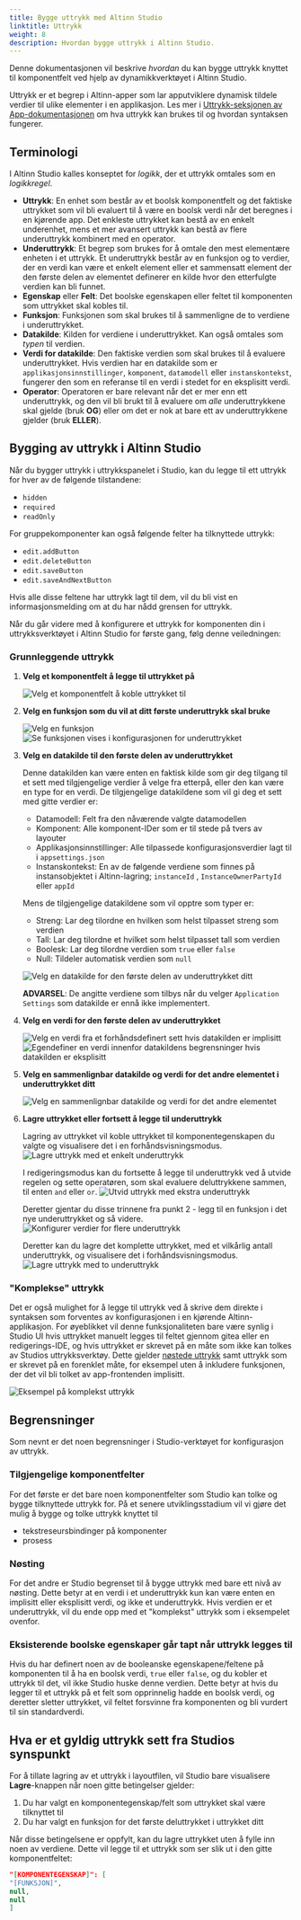 ```yaml
---
title: Bygge uttrykk med Altinn Studio
linktitle: Uttrykk
weight: 8
description: Hvordan bygge uttrykk i Altinn Studio.
---
```


Denne dokumentasjonen vil beskrive _hvordan_ du kan bygge uttrykk knyttet til komponentfelt ved hjelp av
dynamikkverktøyet i Altinn Studio.

Uttrykk er et begrep i Altinn-apper som lar apputviklere dynamisk tildele verdier til ulike elementer i en
applikasjon. Les mer i [Uttrykk-seksjonen av App-dokumentasjonen](../../../../app/development/logic/expressions) om hva
uttrykk kan brukes til og hvordan syntaksen fungerer.

## Terminologi

I Altinn Studio kalles konseptet for _logikk_, der et uttrykk omtales som en _logikkregel_.

- **Uttrykk**: En enhet som består av et boolsk komponentfelt og det faktiske uttrykket som vil bli evaluert til å være
  en
  boolsk verdi når det beregnes i en kjørende app. Det enkleste uttrykket kan bestå av en enkelt underenhet,
  mens et mer avansert uttrykk kan bestå av flere underuttrykk kombinert med en operator.
- **Underuttrykk**: Et begrep som brukes for å omtale den mest elementære enheten i et uttrykk. Et underuttrykk består
  av en funksjon og to verdier, der en verdi kan være et enkelt element eller et sammensatt element der den første delen
  av elementet definerer en kilde hvor den etterfulgte verdien kan bli funnet.
- **Egenskap** eller **Felt**: Det boolske egenskapen eller feltet til komponenten som uttrykket skal kobles til.
- **Funksjon**: Funksjonen som skal brukes til å sammenligne de to verdiene i underuttrykket.
- **Datakilde**: Kilden for verdiene i underuttrykket. Kan også omtales som _typen_ til verdien.
- **Verdi for datakilde**: Den faktiske verdien som skal brukes til å evaluere underuttrykket. Hvis verdien har
  en
  datakilde som er `applikasjonsinnstillinger`, `komponent`, `datamodell` eller `instanskontekst`, fungerer den som en
  referanse til en verdi i stedet for en eksplisitt verdi.
- **Operator**: Operatoren er bare relevant når det er mer enn ett underuttrykk, og den vil bli brukt til å
  evaluere om _alle_ underuttrykkene skal gjelde (bruk **OG**) eller om det er nok at bare ett av underuttrykkene
  gjelder (bruk **ELLER**).

## Bygging av uttrykk i Altinn Studio

Når du bygger uttrykk i uttrykkspanelet i Studio, kan du legge til ett uttrykk for hver av de følgende tilstandene:
- `hidden`
- `required`
- `readOnly`

For gruppekomponenter kan også følgende felter ha tilknyttede uttrykk:

- `edit.addButton`
- `edit.deleteButton`
- `edit.saveButton`
- `edit.saveAndNextButton`

Hvis alle disse feltene har uttrykk lagt til dem, vil du bli vist en informasjonsmelding om at du har nådd grensen for
uttrykk.

Når du går videre med å konfigurere et uttrykk for komponenten din i uttrykksverktøyet i Altinn Studio for første
gang, følg denne veiledningen:

### Grunnleggende uttrykk

1. **Velg et komponentfelt å legge til uttrykket på**

   ![Velg et komponentfelt å koble uttrykket til](1-build-new-expression.png)

2. **Velg en funksjon som du vil at ditt første underuttrykk skal bruke**

   ![Velg en funksjon](2-1-choose-function.png)
   ![Se funksjonen vises i konfigurasjonen for underuttrykket](2-2-choose-function.png)

3. **Velg en datakilde til den første delen av underuttrykket**

   Denne datakilden kan være enten en faktisk kilde som gir deg tilgang til et sett med tilgjengelige verdier å velge
   fra etterpå, eller den kan være en type for en verdi. De tilgjengelige datakildene som vil gi deg et sett med
   gitte verdier er:

    - Datamodell: Felt fra den nåværende valgte datamodellen
    - Komponent: Alle komponent-IDer som er til stede på tvers av layouter
    - Applikasjonsinnstillinger: Alle tilpassede konfigurasjonsverdier lagt til i `appsettings.json`
    - Instanskontekst: En av de følgende verdiene som finnes på instansobjektet i Altinn-lagring; `instanceId`
      , `InstanceOwnerPartyId` eller `appId`

   Mens de tilgjengelige datakildene som vil opptre som typer er:

    - Streng: Lar deg tilordne en hvilken som helst tilpasset streng som verdien
    - Tall: Lar deg tilordne et hvilket som helst tilpasset tall som verdien
    - Boolesk: Lar deg tilordne verdien som `true` eller `false`
    - Null: Tildeler automatisk verdien som `null`

   ![Velg en datakilde for den første delen av underuttrykket ditt](3-choose-data-source.png)

   **ADVARSEL**: De angitte verdiene som tilbys når du velger `Application Settings` som datakilde er ennå ikke
   implementert.

4. **Velg en verdi for den første delen av underuttrykket**

   ![Velg en verdi fra et forhåndsdefinert sett hvis datakilden er implisitt](4-1-choose-implicit-value.png)
   ![Egendefiner en verdi innenfor datakildens begrensninger hvis datakilden er eksplisitt](4-2-choose-explicit-value.png)

5. **Velg en sammenlignbar datakilde og verdi for det andre elementet i underuttrykket ditt**

   ![Velg en sammenlignbar datakilde og verdi for det andre elementet](5-choose-comparable.png)

6. **Lagre uttrykket eller fortsett å legge til underuttrykk**

   Lagring av uttrykket vil koble uttrykket til komponentegenskapen du valgte og visualisere det i en
   forhåndsvisningsmodus.
   ![Lagre uttrykk med et enkelt underuttrykk](6-1-save-expression.png)

   I redigeringsmodus kan du fortsette å legge til underuttrykk ved å utvide regelen og sette operatøren, som skal
   evaluere deluttrykkene sammen, til enten `and` eller `or`.
   ![Utvid uttrykk med ekstra underuttrykk](6-2-expand-expression.png)

   Deretter gjentar du disse trinnene fra punkt 2 - legg til en funksjon i det nye underuttrykket og så videre.
   ![Konfigurer verdier for flere underuttrykk](6-3-new-sub-expression.png)

   Deretter kan du lagre det komplette uttrykket, med et vilkårlig antall underuttrykk, og visualisere det i
   forhåndsvisningsmodus.
   ![Lagre uttrykk med to underuttrykk](6-4-save-large-expression.png)

### "Komplekse" uttrykk

Det er også mulighet for å legge til uttrykk ved å skrive dem direkte i syntaksen som forventes av konfigurasjonen
i en kjørende Altinn-applikasjon. For øyeblikket vil denne funksjonaliteten bare være synlig i Studio UI hvis uttrykket
manuelt legges til feltet gjennom gitea eller en redigerings-IDE, og hvis uttrykket er skrevet på en måte som ikke kan
tolkes av Studios uttrykksverktøy. Dette gjelder [nøstede uttrykk](#Nøsting) samt uttrykk som er skrevet på en forenklet
måte, for eksempel uten å inkludere funksjonen, der det vil bli tolket av app-frontenden implisitt.

![Eksempel på komplekst uttrykk](complex-expression-example.png)

## Begrensninger

Som nevnt er det noen begrensninger i Studio-verktøyet for konfigurasjon av uttrykk.

### Tilgjengelige komponentfelter

For det første er det bare noen komponentfelter som Studio kan tolke og bygge tilknyttede
uttrykk for. På et senere utviklingsstadium vil vi gjøre det mulig å bygge og tolke uttrykk knyttet til

- tekstreseursbindinger på komponenter
- prosess

### <a name="Nøsting"></a>Nøsting

For det andre er Studio begrenset til å bygge uttrykk med bare ett nivå av nøsting. Dette betyr at en verdi i et
underuttrykk kun kan være enten en implisitt eller eksplisitt verdi, og ikke et underuttrykk. Hvis verdien er et
underuttrykk, vil du ende opp med et "komplekst" uttrykk som i eksempelet ovenfor.

### Eksisterende boolske egenskaper går tapt når uttrykk legges til

Hvis du har definert noen av de booleanske egenskapene/feltene på komponenten til å ha en boolsk verdi, `true`
eller `false`,
og du kobler et uttrykk til det, vil ikke Studio huske denne verdien. Dette betyr at hvis du legger til et uttrykk på et
felt som opprinnelig hadde en boolsk verdi, og deretter sletter uttrykket, vil feltet forsvinne fra komponenten og bli
vurdert til sin
standardverdi.

## Hva er et gyldig uttrykk sett fra Studios synspunkt

For å tillate lagring av et uttrykk i layoutfilen, vil Studio bare visualisere **Lagre**-knappen når noen gitte
betingelser gjelder:

1. Du har valgt en komponentegenskap/felt som uttrykket skal være tilknyttet til
2. Du har valgt en funksjon for det første deluttrykket i uttrykket ditt

Når disse betingelsene er oppfylt, kan du lagre uttrykket uten å fylle inn noen av verdiene. Dette vil legge til et
uttrykk som ser slik ut i den gitte komponentfeltet:

```json
"[KOMPONENTEGENSKAP]": [
"[FUNKSJON]",
null,
null
]
